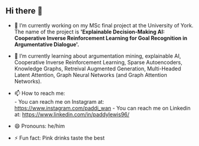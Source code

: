 ## Hi there 👋

 - 🔭 I’m currently working on my MSc final project at the University of York. The name of the project is **'Explainable Decision-Making AI: Cooperative Inverse Reinforcement Learning for Goal Recognition in Argumentative Dialogue'.**

- 🌱 I’m currently learning about argumentation mining, explainable AI, Cooperative Inverse Reinforcement Learning, Sparse Autoencoders, Knowledge Graphs, Retreival Augmented Generation, Multi-Headed Latent Attention, Graph Neural Networks (and Graph Attention Networks).

- 📫 How to reach me:  
                        - You can reach me on Instagram at: https://www.instagram.com/paddi_wan
                        - You can reach me on Linkedin at: https://www.linkedin.com/in/paddylewis96/

- 😄 Pronouns: he/him

- ⚡ Fun fact: Pink drinks taste the best
